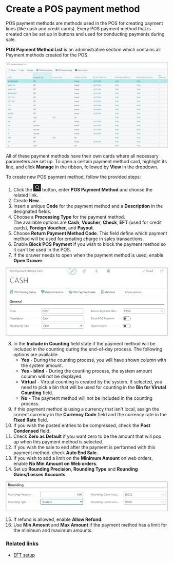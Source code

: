 # Create a POS payment method

POS payment methods are methods used in the POS for creating payment lines (like cash and credit cards). Every POS payment method that is created can be set up in buttons and used for conducting payments during sale.

**POS Payment Method List** is an administrative section which contains all Payment methods created for the POS.

![POS_payment_method](../images/POS_payment_method.PNG)

All of these payment methods have their own cards where all necessary parameters are set up. To open a certain payment method card, highlight its line, and click **Manage** in the ribbon, followed by **View** in the dropdown. 

To create new POS payment method, follow the provided steps:

1. Click the ![Lightbulb that opens the Tell Me feature](../../../images/Icons/Lightbulb_icon.png "Tell Me what you want to do") button, enter **POS Payment Method** and choose the related link. 
2. Create **New**.
3. Insert a unique **Code** for the payment method and a **Description** in the designated fields.
4. Choose a **Processing Type** for the payment method.      
   The available options are **Cash**, **Voucher**, **Check**, **EFT** (used for credit cards), **Foreign Voucher**, and **Payout**.
5. Choose **Return Payment Method Code**. This field define which payment method will be used for creating charge in sales transactions.
6. Enable **Block POS Payment** if you wish to block the payment method so it can't be used in the POS.
7. If the drawer needs to open when the payment method is used, enable **Open Drawer**.

![POS_payment_method_general](../images/General%20Payment%20methods.PNG)

8. In the **Include in Counting** field state if the payment method will be included in the counting during the end-of-day process. The following options are available:
   - **Yes** - During the counting process, you will have shown column with the system amount.
   - **Yes - blind** - During the counting process, the system amount column will not be displayed.
   - **Virtual** - Virtual counting is created by the system. If selected, you need to pick a bin that will be used for counting in the **Bin for Virutal Counting** field.
   - **No** - The payment method will not be included in the counting process.
9.  If this payment method is using a currency that isn't local, assign the correct currency in the **Currency Code** field and the currency rate in the **Fixed Rate** field.
10. If you wish the posted entries to be compressed, check the **Post Condensed** field.
11. Check **Zero as Default** if you want zero to be the amount that will pop up when this payment method is selected.
12. If you wish the sale to end after the payment is performed with this payment method, check **Auto End Sale**.
13. If you wish to add a limit on the **Minimum Amount** on web orders, enable **No Min Amount on Web orders**.
14. Set up **Rounding Precision**, **Rounding Type** and **Rounding Gains/Losses Accounts**.

![rounding](../images/Rounding%20payment.PNG)

15.  If refund is allowed, enable **Allow Refund**.
16.  Use **Min Amount** and **Max Amount** if the payment method has a limit for the minimum and maximum amounts.

### Related links

- [EFT setup](../explanation/EFT_setup.md)
